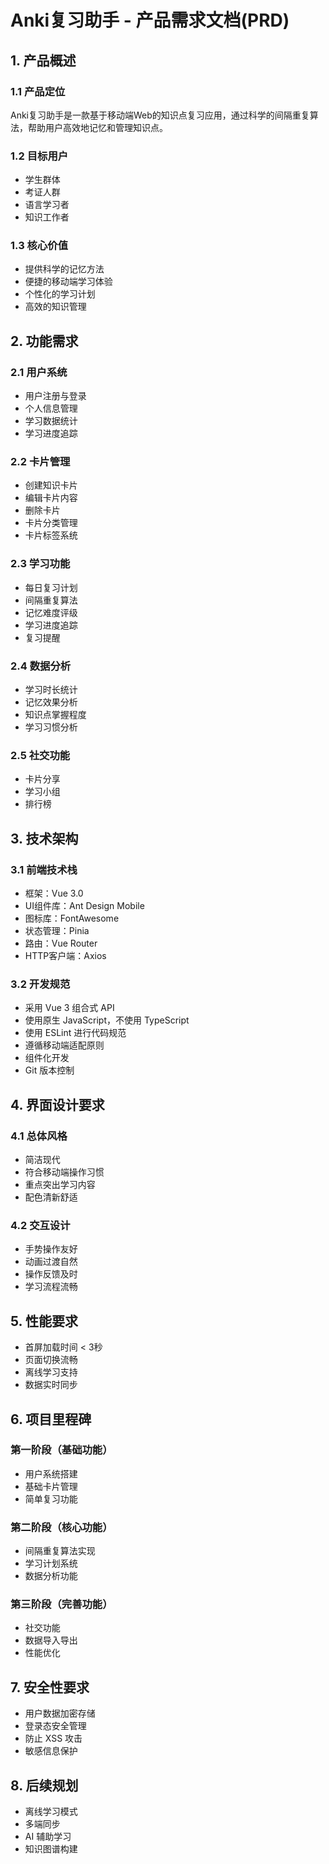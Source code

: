 # Anki复习助手 - 产品需求文档(PRD)

## 1. 产品概述

### 1.1 产品定位
Anki复习助手是一款基于移动端Web的知识点复习应用，通过科学的间隔重复算法，帮助用户高效地记忆和管理知识点。

### 1.2 目标用户
- 学生群体
- 考证人群
- 语言学习者
- 知识工作者

### 1.3 核心价值
- 提供科学的记忆方法
- 便捷的移动端学习体验
- 个性化的学习计划
- 高效的知识管理

## 2. 功能需求

### 2.1 用户系统
- 用户注册与登录
- 个人信息管理
- 学习数据统计
- 学习进度追踪

### 2.2 卡片管理
- 创建知识卡片
- 编辑卡片内容
- 删除卡片
- 卡片分类管理
- 卡片标签系统

### 2.3 学习功能
- 每日复习计划
- 间隔重复算法
- 记忆难度评级
- 学习进度追踪
- 复习提醒

### 2.4 数据分析
- 学习时长统计
- 记忆效果分析
- 知识点掌握程度
- 学习习惯分析

### 2.5 社交功能
- 卡片分享
- 学习小组
- 排行榜

## 3. 技术架构

### 3.1 前端技术栈
- 框架：Vue 3.0
- UI组件库：Ant Design Mobile
- 图标库：FontAwesome
- 状态管理：Pinia
- 路由：Vue Router
- HTTP客户端：Axios

### 3.2 开发规范
- 采用 Vue 3 组合式 API
- 使用原生 JavaScript，不使用 TypeScript
- 使用 ESLint 进行代码规范
- 遵循移动端适配原则
- 组件化开发
- Git 版本控制

## 4. 界面设计要求

### 4.1 总体风格
- 简洁现代
- 符合移动端操作习惯
- 重点突出学习内容
- 配色清新舒适

### 4.2 交互设计
- 手势操作友好
- 动画过渡自然
- 操作反馈及时
- 学习流程流畅

## 5. 性能要求
- 首屏加载时间 < 3秒
- 页面切换流畅
- 离线学习支持
- 数据实时同步

## 6. 项目里程碑

### 第一阶段（基础功能）
- 用户系统搭建
- 基础卡片管理
- 简单复习功能

### 第二阶段（核心功能）
- 间隔重复算法实现
- 学习计划系统
- 数据分析功能

### 第三阶段（完善功能）
- 社交功能
- 数据导入导出
- 性能优化

## 7. 安全性要求
- 用户数据加密存储
- 登录态安全管理
- 防止 XSS 攻击
- 敏感信息保护

## 8. 后续规划
- 离线学习模式
- 多端同步
- AI 辅助学习
- 知识图谱构建 